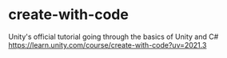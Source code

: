 # create-with-code
Unity's official tutorial going through the basics of Unity and C#
https://learn.unity.com/course/create-with-code?uv=2021.3
